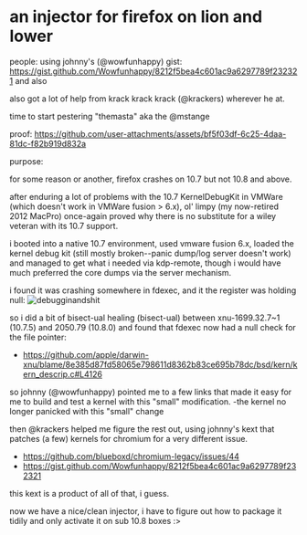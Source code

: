 # an injector for firefox on lion and lower

people:
using johnny's (@wowfunhappy) gist: https://gist.github.com/Wowfunhappy/8212f5bea4c601ac9a6297789f232321 and also 

also got a lot of help from krack krack krack (@krackers) wherever he at.

time to start pestering "themasta" aka the @mstange

proof:
https://github.com/user-attachments/assets/bf5f03df-6c25-4daa-81dc-f82b919d832a

purpose:

for some reason or another, firefox crashes on 10.7 but not 10.8 and above.

after enduring a lot of problems with the 10.7 KernelDebugKit in VMWare (which doesn't work in VMWare fusion > 6.x),
ol' limpy (my now-retired 2012 MacPro) once-again proved why there is no substitute for a wiley veteran with its 10.7 support.

i booted into a native 10.7 environment, used vmware fusion 6.x, loaded the kernel debug kit (still mostly broken--panic dump/log server doesn't work)
and managed to get what i needed via kdp-remote, though i would have much preferred the core dumps via the server mechanism.

i found it was crashing somewhere in fdexec, and it the register was holding null:
![debugginandshit](https://github.com/user-attachments/assets/294c9537-01cc-4539-ab95-947bc4bd4927)

so i did a bit of bisect-ual healing (bisect-ual) between xnu-1699.32.7~1 (10.7.5) and 2050.79 (10.8.0) and found that fdexec now had a 
null check for the file pointer:
- https://github.com/apple/darwin-xnu/blame/8e385d87fd58065e798611d8362b83ce695b78dc/bsd/kern/kern_descrip.c#L4126

so johnny (@wowfunhappy) pointed me to a few links that made it easy for me to build and test a kernel with this "small" modification.
        -the kernel no longer panicked with this "small" change
        
then @krackers helped me figure the rest out, using johnny's kext that patches (a few) kernels for chromium for a very different issue.
- https://github.com/blueboxd/chromium-legacy/issues/44
- https://gist.github.com/Wowfunhappy/8212f5bea4c601ac9a6297789f232321

this kext is a product of all of that, i guess.

now we have a nice/clean injector, i have to figure out how to package it tidily and only activate it on sub 10.8 boxes :>

